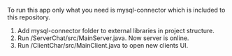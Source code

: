 To run this app only what you need is mysql-connector which is included to this repository.

1. Add mysql-connector folder to external libraries in project structure.
2. Run /ServerChat/src/MainServer.java. Now server is online.
3. Run /ClientChar/src/MainClient.java to open new clients UI. 
